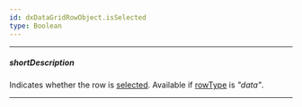 ```yaml
---
id: dxDataGridRowObject.isSelected
type: Boolean
---
```

---
##### shortDescription
Indicates whether the row is [selected](/concepts/05%20Widgets/DataGrid/50%20Selection '/Documentation/Guide/Widgets/DataGrid/Selection/'). Available if [rowType](/api-reference/10%20UI%20Widgets/dxDataGrid/6%20Row/rowType.md '/Documentation/ApiReference/UI_Components/dxDataGrid/Row/#rowType') is *"data"*.

---
